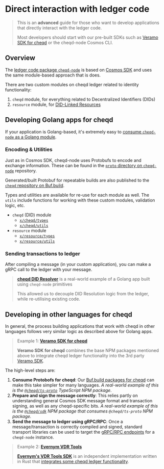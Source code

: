 # Direct interaction with ledger code

> This is an **advanced** guide for those who want to develop applications that directly interact with the ledger code.
>
> Most developers should start with our pre-built SDKs such as [Veramo SDK for cheqd](../../sdk/veramo-plugin/) or the cheqd-node Cosmos CLI.

## Overview

The [ledger code package `cheqd-node`](https://github.com/cheqd/cheqd-node) is based on [Cosmos SDK](https://docs.cosmos.network/) and uses the same module-based approach that is does.

There are two custom modules on cheqd ledger related to identity functionality:

1. `cheqd` module, for everything related to Decentralized Identifiers (DIDs)
2. `resource` module, for [DID-Linked Resources](../../studio/did-linked-resources/understanding-dlrs/)

## Developing Golang apps for cheqd

If your application is Golang-based, it's extremely easy to [consume `cheqd-node` as a Golang module](https://github.com/cheqd/cheqd-node).

### Encoding & Utilities

Just as in Cosmos SDK, cheqd-node uses Protobufs to encode and exchange information. These can be found in the [`proto` directory on `cheqd-node`](https://github.com/cheqd/cheqd-node/tree/main/proto/) repository.

Generated/built Protobuf for repeatable builds are also published to the [`cheqd` repository on Buf.build](https://buf.build/cheqd/repositories).

Types and utilities are available for re-use for each module as well. The `utils` include functions for working with these custom modules, validation logic, etc.

* `cheqd` (DID) module
  * [`x/cheqd/types`](https://github.com/cheqd/cheqd-node/tree/main)
  * [`x/cheqd/utils`](https://github.com/cheqd/cheqd-node/tree/main)
* `resource` module
  * [`x/resource/types`](https://github.com/cheqd/cheqd-node/tree/main/x/resource/types)
  * [`x/resource/utils`](https://github.com/cheqd/cheqd-node/tree/main/x/resource/utils)

### Sending transactions to ledger

After compiling a message (in your custom application), you can make a gRPC call to the ledger with your message.

> [**cheqd DID Resolver**](https://github.com/cheqd/did-resolver) is a real-world example of a Golang app built using `cheqd-node` primitives
>
> This allowed us to decouple DID Resolution logic from the ledger, while re-utilising existing code.

## Developing in other languages for cheqd

In general, the process building applications that work with cheqd in other languages follows very similar logic as described above for Golang apps.

> Example 1: [**Veramo SDK for cheqd**](../../sdk/veramo-plugin/)
>
> **Veramo SDK for cheqd** combines the base NPM packages mentioned above to integrate cheqd ledger functionality into the 3rd party [Veramo SDK](https://veramo.io).

The high-level steps are:

1. **Consume Protobofs for cheqd**: Our [Buf.build packages for cheqd](https://github.com/cheqd/did-resolver) can make this take simpler for many languages. _A real-world example of this is the_ [_`@cheqd/ts-proto`_](https://github.com/cheqd/ts-proto) _TypeScript NPM package._
2. **Prepare and sign the message correctly**: This relies partly on understanding general Cosmos SDK message format and transaction signing, as well as any cheqd-specific bits. _A real-world example of this is the_ [_`@cheqd/sdk`_](https://github.com/cheqd/sdk) _NPM package that consumes `@cheqd/ts-proto` NPM package._
3. **Send the message to ledger using gRPC/RPC**: Once a message/transaction is correctly compiled and signed, standard transport libraries can be used to target the [gRPC/RPC endpoints](https://docs.cosmos.network/main/core/grpc\_rest.html) for a `cheqd-node` instance.

> Example 2: [**Evernym VDR Tools**](vdr-tools.md)
>
> [**Evernym's VDR Tools SDK**](https://gitlab.com/evernym/verity/vdr-tools/-/tree/main/libvdrtools/src/services/cheqd\_ledger) is an independent implementation written in Rust that [integrates some cheqd ledger functionality](vdr-tools.md).

